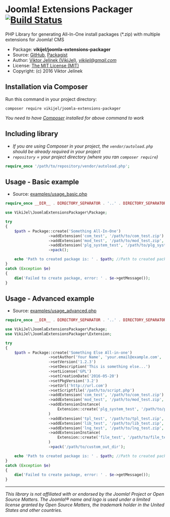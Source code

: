 #   Joomla! Extensions Packager&nbsp;&nbsp;&nbsp;&nbsp;[![Build Status](https://travis-ci.org/vikijel/joomla-extensions-packager.svg?branch=master)](https://travis-ci.org/vikijel/joomla-extensions-packager)
PHP Library for generating All-In-One install packages (*.zip) with multiple extensions for Joomla! CMS

-   Package: **vikijel/joomla-extensions-packager**
-   Source: [GitHub](https://github.com/vikijel/joomla-extensions-packager), [Packagist](https://packagist.org/packages/vikijel/joomla-extensions-packager)
-   Author: [Viktor Jelínek (VikiJel)](http://www.vikijel.cz), *<vikijel@gmail.com>*
-   License: [The MIT License (MIT)](LICENSE.txt)
-   Copyright: (c) 2016 Viktor Jelínek

##  Installation via Composer
Run this command in your project directory: 
```
composer require vikijel/joomla-extensions-packager
```

*You need to have [Composer](https://getcomposer.org/) installed for above command to work*

##  Including library
-   *If you are using Composer in your project, the `vendor/autoload.php` should be already required in your project*
-   *`repository` = your project directory (where you ran `composer require`)*

```php
require_once '/path/to/repository/vendor/autoload.php'; 
```

##  Usage - Basic example
-   Source: [examples/usage_basic.php](examples/usage_basic.php)

```php
require_once __DIR__ . DIRECTORY_SEPARATOR . '..' . DIRECTORY_SEPARATOR . 'vendor' . DIRECTORY_SEPARATOR . 'autoload.php';

use VikiJel\JoomlaExtensionsPackager\Package;

try
{
	$path = Package::create('Something All-In-One')
	               ->addExtension('com_test', '/path/to/com_test.zip')
	               ->addExtension('mod_test', '/path/to/mod_test.zip', 'module', 'site')
	               ->addExtension('plg_system_test', '/path/to/plg_system_test.zip', 'plugin', null, 'system')
	               ->pack();

	echo 'Path to created package is: ' . $path; //Path to created package is: /path/to/repository/out/pkg_something_all_in_one-1.0.0.zip
}
catch (Exception $e)
{
	die('Failed to create package, error: ' . $e->getMessage());
}
```

##  Usage - Advanced example
-   Source: [examples/usage_advanced.php](examples/usage_advanced.php)

```php
require_once __DIR__ . DIRECTORY_SEPARATOR . '..' . DIRECTORY_SEPARATOR . 'vendor' . DIRECTORY_SEPARATOR . 'autoload.php';

use VikiJel\JoomlaExtensionsPackager\Package;
use VikiJel\JoomlaExtensionsPackager\Extension;

try
{
	$path = Package::create('Something Else All-in-one')
	               ->setAuthor('Your Name', 'your.email@example.com', 'http://www.vikijel.cz')
	               ->setVersion('1.2.3')
	               ->setDescription('This is something else...')
	               ->setLicense('GPL')
	               ->setCreationDate('2016-05-20')
	               ->setPkgVersion('3.2')
	               ->setUrl('http://url.com')
	               ->setScriptfile('/path/to/script.php')
	               ->addExtension('com_test', '/path/to/com_test.zip')
	               ->addExtension('mod_test', '/path/to/mod_test.zip', 'module', 'site')
	               ->addExtensionInstance(
		               Extension::create('plg_system_test', '/path/to/plg_system_test.zip', 'plugin')->setGroup('system')
	               )
	               ->addExtension('tpl_test', '/path/to/tpl_test.zip', 'template', 'admin')
	               ->addExtension('lib_test', '/path/to/lib_test.zip', 'library')
	               ->addExtension('lng_test', '/path/to/lng_test.zip', 'language', 'site')
	               ->addExtensionInstance(
		               Extension::create('file_test', '/path/to/file_test.zip', 'file')
	               )
	               ->pack('/path/to/custom_out_dir');

	echo 'Path to created package is: ' . $path; //Path to created package is: /path/to/custom_out_dir/pkg_something_else_all_in_one-1.2.3.zip
}
catch (Exception $e)
{
	die('Failed to create package, error: ' . $e->getMessage());
}
```

--- 

*This library is not affiliated with or endorsed by the Joomla! Project or Open Source Matters. The Joomla!® name and logo is used under a limited license granted by Open Source Matters, the trademark holder in the United States and other countries.*

